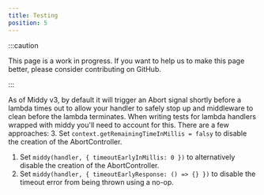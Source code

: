```yaml
---
title: Testing
position: 5
---
```


:::caution

This page is a work in progress. If you want to help us to make this page better, please consider contributing on GitHub.

:::

As of Middy v3, by default it will trigger an Abort signal shortly before a lambda times out to allow your handler to safely stop up and middleware to clean before the lambda terminates.
When writing tests for lambda handlers wrapped with middy you'll need to account for this. There are a few  approaches:
3. Set `context.getRemainingTimeInMillis = falsy` to disable the creation of the AbortController.
1. Set `middy(handler, { timeoutEarlyInMillis: 0 })` to alternatively disable the creation of the AbortController.
2. Set `middy(handler, { timeoutEarlyResponse: () => {} })` to disable the timeout error from being thrown using a no-op.
